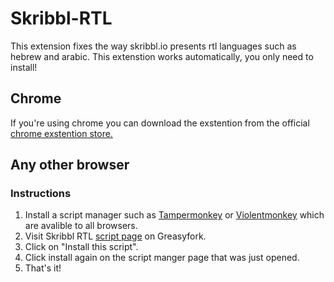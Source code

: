 # Skribbl-RTL
This extension fixes the way skribbl.io presents rtl languages such as hebrew and arabic. This extenstion works automatically, you only need to install!

## Chrome

If you're using chrome you can download the exstention from the official [chrome exstention store.](https://chrome.google.com/webstore/detail/skribbl-rtl/ajbkjkndkjnhdobpjnnknfnkihnpkemf)

## Any other browser

### Instructions

1. Install a script manager such as [Tampermonkey](https://www.tampermonkey.net/) or [Violentmonkey](https://violentmonkey.github.io/) which are avalible to all browsers.
2. Visit Skribbl RTL [script page](https://greasyfork.org/en/scripts/411980-skribbl-rtl) on Greasyfork.
3. Click on "Install this script".
4. Click install again on the script manger page that was just opened.
5. That's it!
